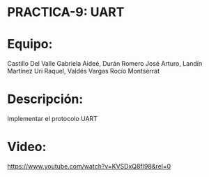 # PRACTICA-9: UART

# Equipo:
Castillo Del Valle Gabriela Aideé,
Durán Romero José Arturo,
Landín Martínez Uri Raquel,
Valdés Vargas Rocío Montserrat

# Descripción:
Implementar el protocolo UART

# Video:
https://www.youtube.com/watch?v=KVSDxQ8fI98&rel=0
